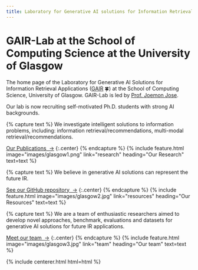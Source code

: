 ```yaml
---
title: Laboratory for Generative AI solutions for Information Retrieval Applications (GAIR-Lab)
---
```

 


# GAIR-Lab at the School of Computing Science at the University of Glasgow

The home page of the Laboratory for Generative AI Solutions for Information Retrieval Applications ([GAIR](https://gair-lab.github.io/) 🍀) at the School of Computing Science, University of Glasgow. GAIR-Lab is led by  [Prof. Joemon Jose](https://www.gla.ac.uk/schools/computing/staff/joemonjose/).

Our lab is now recruiting self-motivated Ph.D. students with strong AI backgrounds.
<!-- 
Mangul Lab is part of the Titus Department of Clinical Pharmacy at [USC Alfred E. Mann School of Pharmacy and Pharmaceutical Sciences](https://pharmacyschool.usc.edu/) and [Department of Quantitative and Computational Biology](https://www.qcb-dornsife.usc.edu/) at [USC Dornsife College of Letters, Arts and Sciences](https://dornsife.usc.edu/). Our research aims to design, develop and apply novel and robust data-driven, computational approaches that will accelerate the diffusion of genomics and biomedical data into translational research and education. Our research is dedicated to all freedom-loving people around the world, to the people of Ukraine who fight for our freedom.-->


<!-- section break -->

{% capture text %}
We investigate intelligent solutions to information problems, including: information retrieval/recommendations, multi-modal retrieval/recommendations.


[Our Publications &nbsp;→](research)
{:.center}
{% endcapture %}
{%
  include feature.html
  image="images/glasgow1.png"
  link="research"
  heading="Our Research"
  text=text
%}

{% capture text %}
We believe in generative AI solutions can represent the future IR.

[See our GitHub repository &nbsp;→](https://github.com/GAIR-Lab/)
{:.center}
{% endcapture %}
{%
  include feature.html
  image="images/glasgow2.jpg"
  link="resources"
  heading="Our Resources"
  text=text
%}

{% capture text %}
We are a team of enthusiastic researchers aimed to develop novel approaches, benchmark, evaluations and datasets for generative AI solutions for future IR applications.


[Meet our team &nbsp;→](team)
{:.center}
{% endcapture %}
{%
  include feature.html
  image="images/glasgow3.jpg"
  link="team"
  heading="Our team"
  text=text
%}



{% include centerer.html html=html %}

